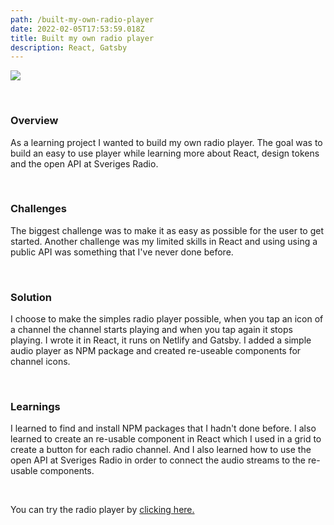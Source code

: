 ```yaml
---
path: /built-my-own-radio-player
date: 2022-02-05T17:53:59.018Z
title: Built my own radio player
description: React, Gatsby
---
```

![](https://jakobmagnusson.se/assets/radioplayer.png)

<br />

### Overview

As a learning project I wanted to build my own radio player. The goal was to build an easy to use player while learning more about React, design tokens and the open API at Sveriges Radio.

<br />

### Challenges

The biggest challenge was to make it as easy as possible for the user to get started. Another challenge was my limited skills in React and using using a public API was something that I've never done before.

<br />

### Solution

I choose to make the simples radio player possible, when you tap an icon of a channel the channel starts playing and when you tap again it stops playing. I wrote it in React, it runs on Netlify and Gatsby. I added a simple audio player as NPM package and created re-useable components for channel icons.

<br />

### Learnings

I learned to find and install NPM packages that I hadn't done before. I also learned to create an re-usable component in React which I used in a grid to create a button for each radio channel. And I also learned how to use the open API at Sveriges Radio in order to connect the audio streams to the re-usable components.

<br />

You can try the radio player by [clicking here.](https://enkelradio.netlify.app/)
